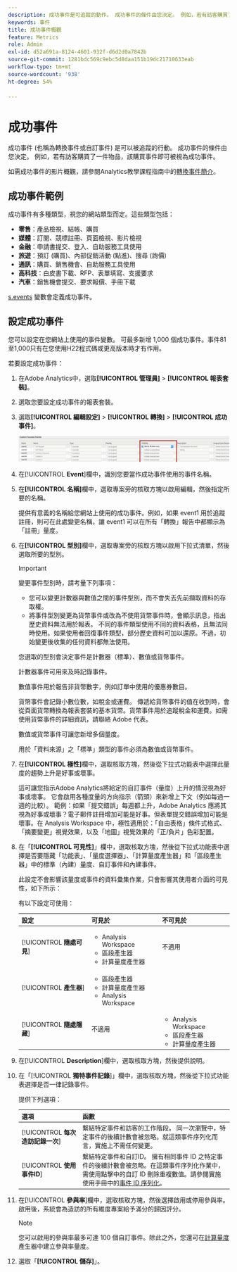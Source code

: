 ```yaml
---
description: 成功事件是可追蹤的動作。 成功事件的條件由您決定。 例如，若有訪客購買了一件物品，該購買事件即可被視為成功事件。
keywords: 事件
title: 成功事件概觀
feature: Metrics
role: Admin
exl-id: d52a691a-8124-4601-932f-d6d2d0a7842b
source-git-commit: 1281bdc569c9ebc5d8daa151b19dc21710633eab
workflow-type: tm+mt
source-wordcount: '938'
ht-degree: 54%

---
```


# 成功事件

成功事件 (也稱為轉換事件或自訂事件) 是可以被追蹤的行動。 成功事件的條件由您決定。 例如，若有訪客購買了一件物品，該購買事件即可被視為成功事件。

如需成功事件的影片概觀，請參閱Analytics教學課程指南中的[轉換事件簡介](https://experienceleague.adobe.com/zh-hant/docs/analytics-learn/tutorials/analysis-workspace/metrics/introduction-to-conversion-events)。

## 成功事件範例

成功事件有多種類型，視您的網站類型而定。這些類型包括：

* **零售**：產品檢視、結帳、購買
* **媒體**：訂閱、競標註冊、頁面檢視、影片檢視
* **金融**：申請書提交、登入、自助服務工具使用
* **旅遊**：預訂 (購買)、內部促銷活動 (點進)、搜尋 (詢價)
* **通訊**：購買、銷售機會、自助服務工具使用
* **高科技**：白皮書下載、RFP、表單填寫、支援要求
* **汽車**：銷售機會提交、要求報價、手冊下載

[s.events](https://experienceleague.adobe.com/docs/analytics/implementation/vars/page-vars/events/event-serialization.html?lang=zh-Hant) 變數會定義成功事件。

## 設定成功事件

您可以設定在您網站上使用的事件變數。 可最多新增 1,000 個成功事件。事件81至1,000只有在您使用H22程式碼或更高版本時才有作用。

若要設定成功事件：

1. 在Adobe Analytics中，選取&#x200B;**[!UICONTROL 管理員]** > **[!UICONTROL 報表套裝]**。
1. 選取您要設定成功事件的報表套裝。
1. 選取&#x200B;**[!UICONTROL 編輯設定]** > **[!UICONTROL 轉換]** > **[!UICONTROL 成功事件]**。

   ![步驟結果](/help/admin/admin/c-manage-report-suites/c-edit-report-suites/conversion-var-admin/c-success-events/assets/success_event_page.png)

1. 在&#x200B;[!UICONTROL **Event**]&#x200B;欄中，識別您要當作成功事件使用的事件名稱。

1. 在&#x200B;**[!UICONTROL 名稱]**&#x200B;欄中，選取專案旁的核取方塊以啟用編輯，然後指定所要的名稱。

   提供有意義的名稱給您網站上使用的成功事件。例如，如果 event1 用於追蹤註冊，則可在此處變更名稱，讓 event1 可以在所有「轉換」報告中都顯示為「註冊」量度。

1. 在&#x200B;**[!UICONTROL 型別]**&#x200B;欄中，選取專案旁的核取方塊以啟用下拉式清單，然後選取所要的型別。

   >[!IMPORTANT]
   >
   >變更事件型別時，請考量下列事項：<ul><li>您可以變更計數器與數值之間的事件型別，而不會失去先前擷取資料的存取權。</li><li>將事件型別變更為貨幣事件或改為不使用貨幣事件時，會顯示訊息，指出歷史資料無法用於報表。 不同的事件類型使用不同的資料表格，且無法同時使用。如果使用者回復事件類型，部分歷史資料可加以還原。不過，初始變更後收集的任何資料都無法使用。</li></ul>

   您選取的型別會決定事件是計數器（標準）、數值或貨幣事件。 <p>計數器事件可用來及時記錄事件。</p><p>數值事件用於報告非貨幣數字，例如訂單中使用的優惠券數目。</p> <p>貨幣事件會記錄小數位數，如稅金或運費。 傳遞給貨幣事件的值在收到時，會從頁面貨幣轉換為報表套裝的基本貨幣。貨幣事件用於追蹤稅金和運費。如需使用貨幣事件的詳細資訊，請聯絡 Adobe 代表。<p>數值或貨幣事件可讓您新增多個量度。</p><p>用於「資料來源」之「標準」類型的事件必須為數值或貨幣事件。</p>

1. 在&#x200B;**[!UICONTROL 極性]**&#x200B;欄中，選取核取方塊，然後從下拉式功能表中選擇此量度的趨勢上升是好事或壞事。

   這可讓您指示Adobe Analytics將給定的自訂事件（量度）上升的情況視為好事或壞事。 它會啟用各種度量的方向指示（箭頭）來新增上下文（例如每過一週的比較）。  範例：如果「提交錯誤」每週都上升，Adobe Analytics 應將其視為好事或壞事？電子郵件註冊增加可能是好事。但表單提交錯誤增加可能是壞事。在 Analysis Workspace 中，極性適用於：「自由表格」條件式格式、「摘要變更」視覺效果，以及「地圖」視覺效果的「正/負片」色彩配置。

1. 在「**[!UICONTROL 可見性]**」欄中，選取核取方塊，然後從下拉式功能表中選擇是否要隱藏「功能表」、「量度選擇器」、「計算量度產生器」和「區段產生器」中的標準（內建）量度、自訂事件和內建事件。

   此設定不會影響該量度或事件的資料彙集作業，只會影響其使用者介面的可見性，如下所示：

   有以下設定可使用：

   | 設定 | 可見於 | 不可見於 |
   |---------|----------|---------|
   | [!UICONTROL **隨處可見**] | <ul><li>Analysis Workspace</li><li>區段產生器</li><li>計算量度產生器</li></ul> | 不適用 |
   | [!UICONTROL **產生器**] | <ul><li>區段產生器</li><li>計算量度產生器</li><li>Analysis Workspace</li></ul> |
   | [!UICONTROL **隨處隱藏**] | 不適用 | <ul><li>Analysis Workspace</li><li>區段產生器</li><li>計算量度產生器</li></ul> |

1. 在&#x200B;[!UICONTROL **Description**]&#x200B;欄中，選取核取方塊，然後提供說明。
1. 在「[!UICONTROL **獨特事件記錄**]」欄中，選取核取方塊，然後從下拉式功能表選擇是否一律記錄事件。

   提供下列選項：

   | 選項 | 函數 |
   |---------|----------|
   | [!UICONTROL **每次造訪記錄一次**] | 繫結特定事件和訪客的工作階段。 同一次瀏覽中，特定事件的後續計數會被忽略。就這類事件序列化而言，實施上不需任何變更。 |
   | [!UICONTROL **使用事件ID**] | 繫結特定事件和自訂ID。 擁有相同事件 ID 之特定事件的後續計數會被忽略。在這類事件序列化作業中，需使用點擊中的自訂 ID 刪除重複數值。請參閱實施使用手冊中的[事件 ID 序列化](/help/implement/vars/page-vars/events/event-serialization.md)。 |

1. 在&#x200B;[!UICONTROL **參與率**]&#x200B;欄中，選取核取方塊，然後選擇啟用或停用參與率。 啟用後，系統會為造訪的所有維度專案給予滿分的歸因評分。

   >[!NOTE]
   >
   >您可以啟用的參與率最多可達 100 個自訂事件。除此之外，您還可在[計算量度](/help/components/c-calcmetrics/c-workflow/cm-workflow/c-build-metrics/participation-metric.md)產生器中建立參與率量度。

1. 選取「**[!UICONTROL 儲存]**」。

